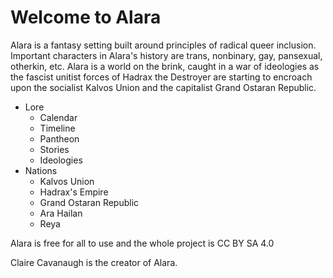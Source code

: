 # Welcome to Alara

Alara is a fantasy setting built around principles of radical queer inclusion. Important characters in Alara's history are trans, nonbinary, gay, pansexual, otherkin, etc. Alara is a world on the brink, caught in a war of ideologies as the fascist unitist forces of Hadrax the Destroyer are starting to encroach upon the socialist Kalvos Union and the capitalist Grand Ostaran Republic.

* Lore
  * Calendar
  * Timeline
  * Pantheon
  * Stories
  * Ideologies
* Nations
  * Kalvos Union
  * Hadrax's Empire
  * Grand Ostaran Republic
  * Ara Hailan
  * Reya

Alara is free for all to use and the whole project is CC BY SA 4.0

Claire Cavanaugh is the creator of Alara.
